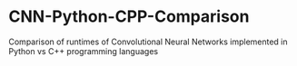 # CNN-Python-CPP-Comparison
Comparison of runtimes of Convolutional Neural Networks implemented in Python vs C++ programming languages
